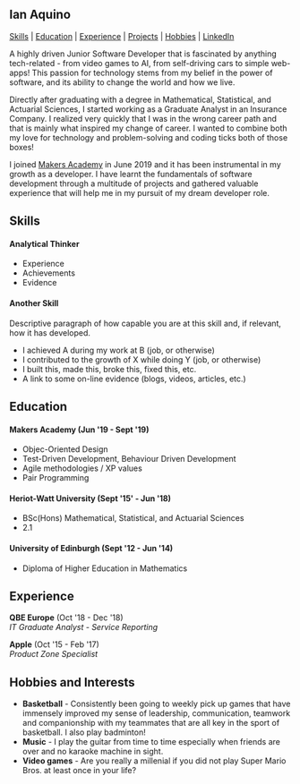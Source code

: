 ## Ian Aquino

[Skills](https://github.com/ianaquino47/CV/#skills) | [Education](https://github.com/ianaquino47/CV/#education) | [Experience](https://github.com/ianaquino47/CV/#experience) | [Projects](https://github.com/ianaquino47/CV/#projects) | [Hobbies](https://github.com/ianaquino47/CV/#hobbies-and-interests) | [LinkedIn](https://www.linkedin.com/in/ian-aquino/) 

A highly driven Junior Software Developer that is fascinated by anything tech-related - from video games to AI, from self-driving cars to simple web-apps! This passion for technology stems from my belief in the power of software, and its ability to change the world and how we live. 

Directly after graduating with a degree in Mathematical, Statistical, and Actuarial Sciences, I started working as a Graduate Analyst in an Insurance Company. I realized very quickly that I was in the wrong career path and that is mainly what inspired my change of career. I wanted to combine both my love for technology and problem-solving and coding ticks both of those boxes! 

I joined [Makers Academy](http://www.makersacademy.com/) in June 2019 and it has been instrumental in my growth as a developer. I have learnt the fundamentals of software development through a multitude of projects and gathered valuable experience that will help me in my pursuit of my dream developer role.

## Skills

#### Analytical Thinker

- Experience
- Achievements
- Evidence

#### Another Skill

Descriptive paragraph of how capable you are at this skill and, if relevant, how it has developed.

- I achieved A during my work at B (job, or otherwise)
- I contributed to the growth of X while doing Y (job, or otherwise)
- I built this, made this, broke this, fixed this, etc.
- A link to some on-line evidence (blogs, videos, articles, etc.)

## Education

#### Makers Academy (Jun '19 - Sept '19)

- Objec-Oriented Design
- Test-Driven Development, Behaviour Driven Development
- Agile methodologies / XP values
- Pair Programming

#### Heriot-Watt University (Sept '15' - Jun '18)

- BSc(Hons) Mathematical, Statistical, and Actuarial Sciences
- 2.1

#### University of Edinburgh (Sept '12 - Jun '14)

- Diploma of Higher Education in Mathematics

## Experience

**QBE Europe** (Oct '18 - Dec '18)    
*IT Graduate Analyst - Service Reporting*  

**Apple** (Oct '15 - Feb '17)    
*Product Zone Specialist*  

## Hobbies and Interests

- **Basketball** - Consistently been going to weekly pick up games that have immensely improved my sense of
  leadership, communication, teamwork and companionship with my teammates that are
  all key in the sport of basketball. I also play badminton!
- **Music**  - I play the guitar from time to time especially when friends are over and no karaoke machine in sight.
- **Video games** - Are you really a millenial if you did not play Super Mario Bros. at least once in your life?